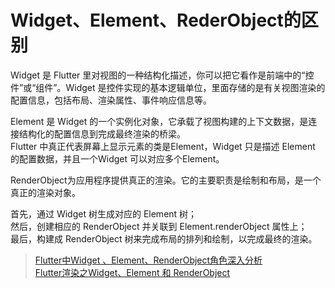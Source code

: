# Widget、Element、RederObject的区别

Widget 是 Flutter 里对视图的一种结构化描述，你可以把它看作是前端中的“控件”或“组件”。Widget 是控件实现的基本逻辑单位，里面存储的是有关视图渲染的配置信息，包括布局、渲染属性、事件响应信息等。

Element 是 Widget 的一个实例化对象，它承载了视图构建的上下文数据，是连接结构化的配置信息到完成最终渲染的桥梁。  
Flutter 中真正代表屏幕上显示元素的类是Element，Widget 只是描述 Element 的配置数据，并且一个Widget 可以对应多个Element。

RenderObject为应用程序提供真正的渲染。它的主要职责是绘制和布局，是一个真正的渲染对象。

首先，通过 Widget 树生成对应的 Element 树；  
然后，创建相应的 RenderObject 并关联到 Element.renderObject 属性上；  
最后，构建成 RenderObject 树来完成布局的排列和绘制，以完成最终的渲染。  

> [Flutter中Widget 、Element、RenderObject角色深入分析](https://zhuanlan.zhihu.com/p/183645816)  
> [Flutter渲染之Widget、Element 和 RenderObject](https://www.jianshu.com/p/71bb118517b1)